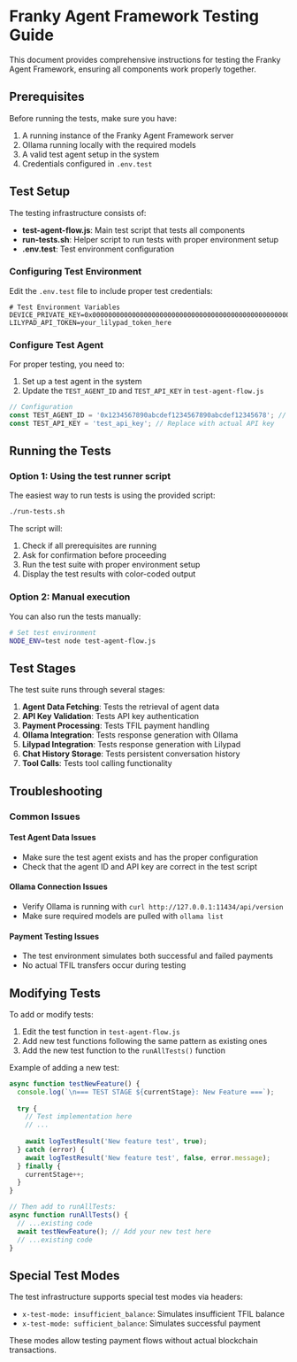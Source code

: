 # Franky Agent Framework Testing Guide

This document provides comprehensive instructions for testing the Franky Agent Framework, ensuring all components work properly together.

## Prerequisites

Before running the tests, make sure you have:

1. A running instance of the Franky Agent Framework server
2. Ollama running locally with the required models
3. A valid test agent setup in the system
4. Credentials configured in `.env.test`

## Test Setup

The testing infrastructure consists of:

- **test-agent-flow.js**: Main test script that tests all components
- **run-tests.sh**: Helper script to run tests with proper environment setup
- **.env.test**: Test environment configuration

### Configuring Test Environment

Edit the `.env.test` file to include proper test credentials:

```
# Test Environment Variables
DEVICE_PRIVATE_KEY=0x0000000000000000000000000000000000000000000000000000000000000000
LILYPAD_API_TOKEN=your_lilypad_token_here
```

### Configure Test Agent

For proper testing, you need to:

1. Set up a test agent in the system
2. Update the `TEST_AGENT_ID` and `TEST_API_KEY` in `test-agent-flow.js`

```javascript
// Configuration
const TEST_AGENT_ID = '0x1234567890abcdef1234567890abcdef12345678'; // Replace with actual agent ID
const TEST_API_KEY = 'test_api_key'; // Replace with actual API key
```

## Running the Tests

### Option 1: Using the test runner script

The easiest way to run tests is using the provided script:

```bash
./run-tests.sh
```

The script will:
1. Check if all prerequisites are running
2. Ask for confirmation before proceeding
3. Run the test suite with proper environment setup
4. Display the test results with color-coded output

### Option 2: Manual execution

You can also run the tests manually:

```bash
# Set test environment
NODE_ENV=test node test-agent-flow.js
```

## Test Stages

The test suite runs through several stages:

1. **Agent Data Fetching**: Tests the retrieval of agent data
2. **API Key Validation**: Tests API key authentication
3. **Payment Processing**: Tests TFIL payment handling
4. **Ollama Integration**: Tests response generation with Ollama
5. **Lilypad Integration**: Tests response generation with Lilypad
6. **Chat History Storage**: Tests persistent conversation history
7. **Tool Calls**: Tests tool calling functionality

## Troubleshooting

### Common Issues

#### Test Agent Data Issues
- Make sure the test agent exists and has the proper configuration
- Check that the agent ID and API key are correct in the test script

#### Ollama Connection Issues
- Verify Ollama is running with `curl http://127.0.0.1:11434/api/version`
- Make sure required models are pulled with `ollama list`

#### Payment Testing Issues
- The test environment simulates both successful and failed payments
- No actual TFIL transfers occur during testing

## Modifying Tests

To add or modify tests:

1. Edit the test function in `test-agent-flow.js`
2. Add new test functions following the same pattern as existing ones
3. Add the new test function to the `runAllTests()` function

Example of adding a new test:

```javascript
async function testNewFeature() {
  console.log(`\n=== TEST STAGE ${currentStage}: New Feature ===`);
  
  try {
    // Test implementation here
    // ...
    
    await logTestResult('New feature test', true);
  } catch (error) {
    await logTestResult('New feature test', false, error.message);
  } finally {
    currentStage++;
  }
}

// Then add to runAllTests:
async function runAllTests() {
  // ...existing code
  await testNewFeature(); // Add your new test here
  // ...existing code
}
```

## Special Test Modes

The test infrastructure supports special test modes via headers:

- `x-test-mode: insufficient_balance`: Simulates insufficient TFIL balance
- `x-test-mode: sufficient_balance`: Simulates successful payment 

These modes allow testing payment flows without actual blockchain transactions. 